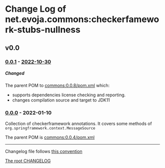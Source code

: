 # Change Log of net.evoja.commons:checkerfamework-stubs-nullness

<!---
#### [Unreleased][unreleased]
##### Added
##### Changed
##### Deprecated
##### Removed
##### Fixed
##### Security
##### Broken
--->


## v0.0
### [0.0.1] - [2022-10-30][c-0.0.1]
##### Changed
The parent POM to [commons:0.0.8/pom.xml](https://github.com/evoja/java-commons/blob/commons/0.0.8/pom.xml)
which:
* supports dependencies license checking and reporting.
* changes compilation source and target to JDK11



### [0.0.0] - 2022-01-10

Collection of checkerframework annotations.
It covers some methods of `org.springframework.context.MessageSource`

The parent POM is [commons:0.0.4/pom.xml](https://github.com/evoja/java-commons/blob/commons/0.0.4/pom.xml)





------------
Changelog file follows [this convention](https://keepachangelog.com/)

[The root CHANGELOG](/CHANGELOG.md)


[unreleased]: https://github.com/evoja/java-commons/compare/checkerframework-stubs-nullness/0.0.1...master

[c-0.0.1]: https://github.com/evoja/java-commons/compare/checkerframework-stubs-nullness/0.0/0...checkerframework-stubs-nullness/0.0/1
[0.0.1]: https://github.com/evoja/java-commons/tree/checkerframework-stubs-nullness/0.0/1

[0.0.0]: https://github.com/evoja/java-commons/tree/checkerframework-stubs-nullness/0.0.0

